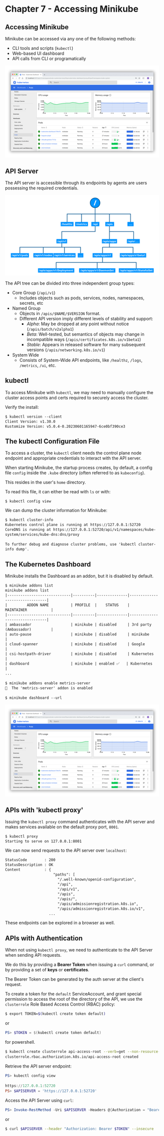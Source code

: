 # Chapter 7 - Accessing Minikube

## Accessing Minikube

Minikube can be accessed via any one of the following methods:

- CLI tools and scripts (`kubectl`)
- Web-based UI dashboard
- API calls from CLI or programatically

![Kubernetes Dashboard](./imgs/kb_dashboard.png)

## API Server

The API server is accessible through its endpoints by agents are users possessing the required credentials.

![Kubernetes API Tree](./imgs/kb_api_tree.png)

The API tree can be divided into three independent group types:

- Core Group (`/api/v1`)
    - Includes objects such as pods, services, nodes, namespaces, secrets, etc
- Named Group
    - Objects in `/apis/$NAME/$VERSION` format.
    - Different API version imply different levels of stability and support:
        - _Alpha_: May be dropped at any point without notice (`/apis/batch/v2alpha1`)
        - _Beta_: Well-tested, but semantics of objects may change in incompatible ways (`/apis/certificates.k8s.io/v1beta1`)
        - _Stable_: Appears in released software for many subsequent versions (`/apis/networking.k8s.io/v1`)
- System Wide
    - Consists of System-Wide API endpoints, like `/healthz`, `/logs`, `/metrics`, `/ui`, etc.

## kubectl

To access Minikube with `kubectl`, we may need to manually configure the cluster access points and certs required to securely access the cluster.

Verify the install:

```
$ kubectl version --client
Client Version: v1.30.0
Kustomize Version: v5.0.4-0.20230601165947-6ce0bf390ce3
```

## The kubectl Configuration File

To access a cluster, the `kubectl` client needs the control plane node endpoint and appropriate credentials to interact with the API server.

When starting Minikube, the startup process creates, by default, a config file `config` inside the `.kube` directory (often referred to as `kubeconfig`).

This resides in the user's `home` directory.

To read this file, it can either be read with `ls` or with:

```
$ kubectl config view
```

We can dump the cluster information for Minikube:

```
$ kubectl cluster-info
Kubernetes control plane is running at https://127.0.0.1:52720
CoreDNS is running at https://127.0.0.1:52720/api/v1/namespaces/kube-system/services/kube-dns:dns/proxy

To further debug and diagnose cluster problems, use 'kubectl cluster-info dump'.
```

## The Kubernetes Dashboard

Minikube installs the Dashboard as an addon, but it is disabled by default.

```
$ minikube addons list
minikube addons list
|-----------------------------|----------|--------------|--------------------------------|
|         ADDON NAME          | PROFILE  |    STATUS    |           MAINTAINER           |
|-----------------------------|----------|--------------|--------------------------------|
| ambassador                  | minikube | disabled     | 3rd party (Ambassador)         |
| auto-pause                  | minikube | disabled     | minikube                       |
| cloud-spanner               | minikube | disabled     | Google                         |
| csi-hostpath-driver         | minikube | disabled     | Kubernetes                     |
| dashboard                   | minikube | enabled ✅   | Kubernetes                     |
...

$ minikube addons enable metrics-server
🌟  The 'metrics-server' addon is enabled

$ minikube dashboard --url
```

![Dashboard UI](./imgs/kb_dashboard_2.png)

## APIs with 'kubectl proxy'

Issuing the `kubectl proxy` command authenticates with the API server and makes services available on the default proxy port, `8001`.

```
$ kubectl proxy 
Starting to serve on 127.0.0.1:8001
```

We can now send requests to the API server over `localhost`:

```
StatusCode        : 200
StatusDescription : OK
Content           : {
                      "paths": [
                        "/.well-known/openid-configuration",
                        "/api",
                        "/api/v1",
                        "/apis",
                        "/apis/",
                        "/apis/admissionregistration.k8s.io",
                        "/apis/admissionregistration.k8s.io/v1",
                    ...
```

These endpoints can be explored in a browser as well.

## APIs with Authentication

When not using `kubectl proxy`, we need to authenticate to the API Server when sending API requests.

We do this by providing a <b>Bearer Token</b> when issuing a `curl` command, or by providing a set of <b>keys</b> or <b>certificates</b>.

The Bearer Token can be generated by the auth server at the client's request.

To create a token for the `default` ServiceAccount, and grant special permission to access the root of the directory of the API, we use the `clusterrole` Role Based Access Control (RBAC) policy:

```bash
$ export TOKEN=$(kubectl create token default)
```

or

```powershell
PS> $TOKEN = $(kubectl create token default)
```

for powershell.

```bash
$ kubectl create clusterrole api-access-root --verb=get --non-resource-url=/*
clusterrole.rbac.authorization.k8s.io/api-access-root created
```

Retrieve the API server endpoint:

```powershell
PS> kubectl config view

https://127.0.0.1:52720
PS> $APISERVER = 'https://127.0.0.1:52720'
```

Access the API Server using `curl`:

```powershell
PS> Invoke-RestMethod -Uri $APISERVER -Headers @{Authorization = "Bearer $TOKEN"} -SkipCertificateCheck
```

or

```bash
$ curl $APISERVER --header "Authorization: Bearer $TOKEN" --insecure
```